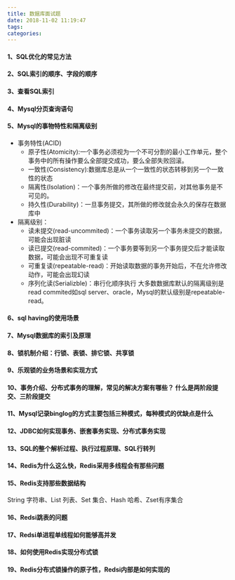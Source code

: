 ```yaml
---
title: 数据库面试题
date: 2018-11-02 11:19:47
tags:
categories:
---
```


#### 1、SQL优化的常见方法

#### 2、SQL索引的顺序、字段的顺序

#### 3、查看SQL索引

#### 4、Mysql分页查询语句


#### 5、Mysql的事物特性和隔离级别
- 事务特性(ACID)
	- 原子性(Atomicity):一个事务必须视为一个不可分割的最小工作单元，整个事务中的所有操作要么全部提交成功，要么全部失败回滚。
	- 一致性(Consistency):数据库总是从一个一致性的状态转移到另一个一致性的状态
	- 隔离性(Isolation)：一个事务所做的修改在最终提交前，对其他事务是不可见的。
	- 持久性(Durability)：一旦事务提交，其所做的修改就会永久的保存在数据库中
- 隔离级别：
	- 读未提交(read-uncommited)：一个事务读取另一个事务未提交的数据，可能会出现脏读
	- 读已提交(read-commited)：一个事务要等到另一个事务提交后才能读取数据，可能会出现不可重复读
	- 可重复读(repeatable-read)：开始读取数据的事务开始后，不在允许修改动作，可能会出现幻读
	- 序列化读(Serializble)：串行化顺序执行
	大多数数据库默认的隔离级别是read commited如sql server、oracle，Mysql的默认级别是repeatable-read。

#### 6、sql having的使用场景

#### 7、Mysql数据库的索引及原理

#### 8、锁机制介绍：行锁、表锁、排它锁、共享锁

#### 9、乐观锁的业务场景和实现方式

#### 10、事务介绍、分布式事务的理解，常见的解决方案有哪些？ 什么是两阶段提交、三阶段提交

#### 11、Mysql记录binglog的方式主要包括三种模式，每种模式的优缺点是什么

#### 12、JDBC如何实现事务、嵌套事务实现、分布式事务实现

#### 13、SQL的整个解析过程、执行过程原理、SQL行转列

#### 14、Redis为什么这么快，Redis采用多线程会有那些问题

#### 15、Redis支持那些数据结构
String 字符串、List 列表、Set 集合、Hash 哈希、Zset有序集合

#### 16、Redsi跳表的问题

#### 17、Redsi单进程单线程如何能够高并发

#### 18、如何使用Redis实现分布式锁

#### 19、Redis分布式锁操作的原子性，Redsi内部是如何实现的


<script async src="//pagead2.googlesyndication.com/pagead/js/adsbygoogle.js"></script>
<!-- 信息流广告 -->
<ins class="adsbygoogle"
     style="display:block"
     data-ad-client="ca-pub-4127326375481893"
     data-ad-slot="9105526840"
     data-ad-format="auto"
     data-full-width-responsive="true"></ins>
<script>
(adsbygoogle = window.adsbygoogle || []).push({});
</script>